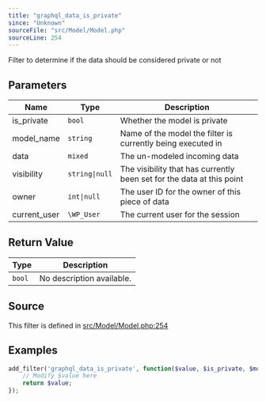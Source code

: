 ```yaml
---
title: "graphql_data_is_private"
since: "Unknown"
sourceFile: "src/Model/Model.php"
sourceLine: 254
---
```



Filter to determine if the data should be considered private or not

## Parameters

| Name | Type | Description |
|------|------|-------------|
| is_private | `bool` | Whether the model is private |
| model_name | `string` | Name of the model the filter is currently being executed in |
| data | `mixed` | The un-modeled incoming data |
| visibility | `string\|null` | The visibility that has currently been set for the data at this point |
| owner | `int\|null` | The user ID for the owner of this piece of data |
| current_user | `\WP_User` | The current user for the session |



## Return Value

| Type | Description |
|------|-------------|
| `bool` | No description available. |



## Source

This filter is defined in [src/Model/Model.php:254](https://github.com/wp-graphql/wp-graphql/blob/develop/src/Model/Model.php#L254)


## Examples

```php
add_filter('graphql_data_is_private', function($value, $is_private, $model_name, $data, $visibility, $owner, $current_user) {
    // Modify $value here
    return $value;
});
```